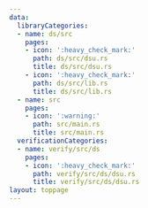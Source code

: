```yaml
---
data:
  libraryCategories:
  - name: ds/src
    pages:
    - icon: ':heavy_check_mark:'
      path: ds/src/dsu.rs
      title: ds/src/dsu.rs
    - icon: ':heavy_check_mark:'
      path: ds/src/lib.rs
      title: ds/src/lib.rs
  - name: src
    pages:
    - icon: ':warning:'
      path: src/main.rs
      title: src/main.rs
  verificationCategories:
  - name: verify/src/ds
    pages:
    - icon: ':heavy_check_mark:'
      path: verify/src/ds/dsu.rs
      title: verify/src/ds/dsu.rs
layout: toppage
---
```

